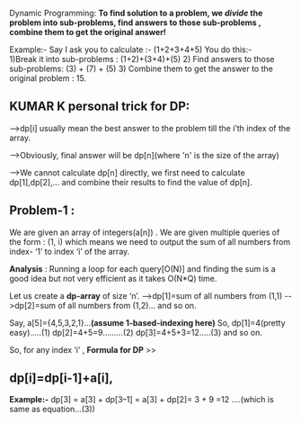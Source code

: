 Dynamic Programming:
**To find solution to a problem, we _divide_ the problem into sub-problems, find answers to those sub-problems , combine them to get the original answer!**

Example:- Say I ask you to calculate :- (1+2+3+4+5) You do this:-   
1)Break it into sub-problems : (1+2)+(3+4)+(5)
2) Find answers to those sub-problems: (3) + (7) + (5) 
3) Combine them to get the answer to the original problem : 15.



## KUMAR K personal trick for DP:
-->dp[i] usually mean the best answer to the problem till the i’th index of the array.

-->Obviously, final answer will be dp[n](where 'n' is the size of the array)

-->We cannot calculate dp[n] directly, we first need to calculate dp[1],dp[2],… and combine their results to find the value of dp[n].


## Problem-1 :
 We are given an array of integers(a[n]) . We are given multiple queries of the form : (1, i) which means we need to output the sum of all numbers from index- ‘1’ to index ‘i’ of the array.

**Analysis** : Running a loop for each query[O(N)] and finding the sum is a good idea but not very efficient as it takes O(N*Q) time.


Let us create a **dp-array** of size ‘n’.
-->dp[1]=sum of all numbers from (1,1)
-->dp[2]=sum of all numbers from (1,2)…
and so on.


Say, a[5]={4,5,3,2,1}…**(assume 1-based-indexing here)** So, dp[1]=4(pretty easy)…..(1)
dp[2]=4+5=9………(2)
dp[3]=4+5+3=12…..(3) and so on.

So, for any index ‘i’ ,
**Formula for DP** >>
## dp[i]=dp[i-1]+a[i],
**Example:-**
dp[3] = a[3] + dp[3–1] = a[3] + dp[2]= 3 + 9 =12 ….(which is same as equation…(3))